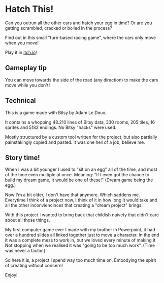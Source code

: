 # Hatch This!

Can you outrun all the other cars and hatch your egg in time?
Or are you getting scrambled, cracked or boiled in the process?

Find out in this small "turn-based racing game", where the cars only move when you move!

Play it in [itch.io](https://kapistijn.itch.io/hatch-this)!

## Gameplay tip

You can move towards the side of the road (any direction) to make the cars move while you don't!

## Technical

This is a game made with Bitsy by Adam Le Doux.

It contains a whopping 48.210 lines of Bitsy data, 330 rooms, 205 tiles, 16 sprites and 5182 endings.
No Bitsy "hacks" were used.

Mostly structured by a custom tool written for the project, but also partially painstakingly copied and pasted.
It was one hell of a job, believe me.

## Story time!

When I was a bit younger I used to "sit on an egg" all of the time, and most of the time even multiple at once.
Meaning: "If I even got the chance to build my dream game, it would be one of these!" (Dream game being the egg.)

Now I'm a bit older, I don't have that anymore. Which saddens me.
Everytime I think of a project now, I think of it in how long it would take and all the other inconviencinces that creating a "dream project" brings.

With this project I wanted to bring back that childish naivety that didn't care about all those things.

My first computer game ever I made with my brother in Powerpoint, it had over a hundred slides all linked together just to move a character.
In the end it was a complete mess to work in, but we loved every minute of making it.
Not stopping when we realised it was "going to be too much work". (Time was never a factor.)

So here it is, a project I spend way too much time on.
Embodying the spirit of creating without concern!

Enjoy!
